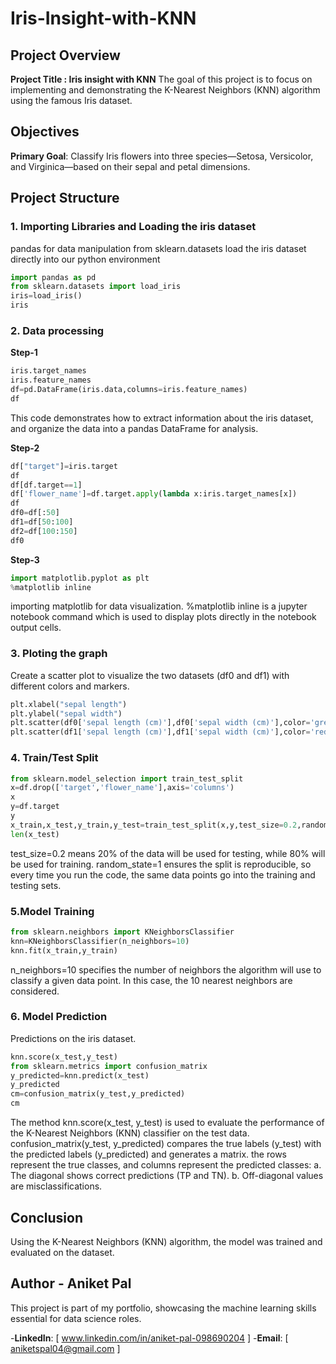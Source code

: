 # Iris-Insight-with-KNN

## Project Overview 

**Project Title : Iris insight with KNN**
The goal of this project is to focus on implementing and demonstrating the K-Nearest Neighbors (KNN) algorithm using the famous Iris dataset.

## Objectives
**Primary Goal**:
Classify Iris flowers into three species—Setosa, Versicolor, and Virginica—based on their sepal and petal dimensions.

## Project Structure

### 1. Importing Libraries and Loading the iris dataset
pandas for data manipulation
from sklearn.datasets load the iris dataset directly into our python environment
```python
import pandas as pd
from sklearn.datasets import load_iris
iris=load_iris()
iris
```

### 2. Data processing
**Step-1**
```python
iris.target_names
iris.feature_names
df=pd.DataFrame(iris.data,columns=iris.feature_names)
df
```
This code demonstrates how to extract information about the iris dataset, and organize the data into a pandas DataFrame for analysis.

**Step-2**
```python
df["target"]=iris.target
df
df[df.target==1]
df['flower_name']=df.target.apply(lambda x:iris.target_names[x])
df
df0=df[:50]
df1=df[50:100]
df2=df[100:150]
df0
```

**Step-3**
```python
import matplotlib.pyplot as plt
%matplotlib inline
```
importing matplotlib for data visualization.
%matplotlib inline is a jupyter notebook command which is used to display plots directly in the notebook output cells.

### 3. Ploting the graph
Create a scatter plot to visualize the two datasets (df0 and df1) with different colors and markers.
```python
plt.xlabel("sepal length")
plt.ylabel("sepal width")
plt.scatter(df0['sepal length (cm)'],df0['sepal width (cm)'],color='green',marker='*')
plt.scatter(df1['sepal length (cm)'],df1['sepal width (cm)'],color='red',marker='+')
```

### 4. Train/Test Split
```python
from sklearn.model_selection import train_test_split
x=df.drop(['target','flower_name'],axis='columns')
x
y=df.target
y
x_train,x_test,y_train,y_test=train_test_split(x,y,test_size=0.2,random_state=1)
len(x_test)
```
test_size=0.2 means 20% of the data will be used for testing, while 80% will be used for training.
random_state=1 ensures the split is reproducible, so every time you run the code, the same data points go into the training and testing sets.

### 5.Model Training
```python
from sklearn.neighbors import KNeighborsClassifier
knn=KNeighborsClassifier(n_neighbors=10)
knn.fit(x_train,y_train)
```
n_neighbors=10 specifies the number of neighbors the algorithm will use to classify a given data point. In this case, the 10 nearest neighbors are considered.

### 6. Model Prediction
Predictions on the iris dataset.
```python
knn.score(x_test,y_test)
from sklearn.metrics import confusion_matrix
y_predicted=knn.predict(x_test)
y_predicted
cm=confusion_matrix(y_test,y_predicted)
cm
```
The method knn.score(x_test, y_test) is used to evaluate the performance of the K-Nearest Neighbors (KNN) classifier on the test data. 
confusion_matrix(y_test, y_predicted) compares the true labels (y_test) with the predicted labels (y_predicted) and generates a matrix.
the rows represent the true classes, and columns represent the predicted classes:
a. The diagonal shows correct predictions (TP and TN).
b. Off-diagonal values are misclassifications.

## Conclusion
Using the K-Nearest Neighbors (KNN) algorithm, the model was trained and evaluated on the dataset.

## Author - Aniket Pal
This project is part of my portfolio, showcasing the machine learning skills essential for data science roles.

-**LinkedIn**: [ www.linkedin.com/in/aniket-pal-098690204 ]
-**Email**: [ aniketspal04@gmail.com ]





